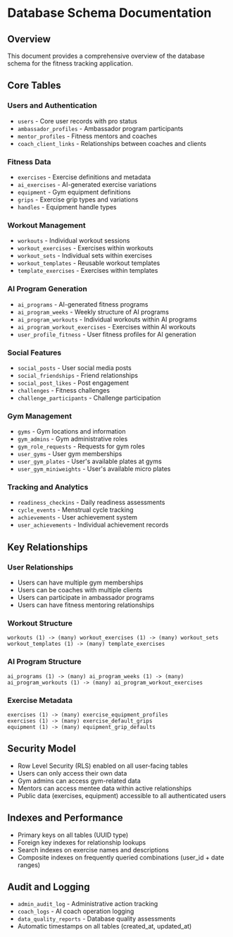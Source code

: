 # Database Schema Documentation

## Overview
This document provides a comprehensive overview of the database schema for the fitness tracking application.

## Core Tables

### Users and Authentication
- `users` - Core user records with pro status
- `ambassador_profiles` - Ambassador program participants
- `mentor_profiles` - Fitness mentors and coaches
- `coach_client_links` - Relationships between coaches and clients

### Fitness Data
- `exercises` - Exercise definitions and metadata
- `ai_exercises` - AI-generated exercise variations
- `equipment` - Gym equipment definitions
- `grips` - Exercise grip types and variations
- `handles` - Equipment handle types

### Workout Management
- `workouts` - Individual workout sessions
- `workout_exercises` - Exercises within workouts
- `workout_sets` - Individual sets within exercises
- `workout_templates` - Reusable workout templates
- `template_exercises` - Exercises within templates

### AI Program Generation
- `ai_programs` - AI-generated fitness programs
- `ai_program_weeks` - Weekly structure of AI programs
- `ai_program_workouts` - Individual workouts within AI programs
- `ai_program_workout_exercises` - Exercises within AI workouts
- `user_profile_fitness` - User fitness profiles for AI generation

### Social Features
- `social_posts` - User social media posts
- `social_friendships` - Friend relationships
- `social_post_likes` - Post engagement
- `challenges` - Fitness challenges
- `challenge_participants` - Challenge participation

### Gym Management
- `gyms` - Gym locations and information
- `gym_admins` - Gym administrative roles
- `gym_role_requests` - Requests for gym roles
- `user_gyms` - User gym memberships
- `user_gym_plates` - User's available plates at gyms
- `user_gym_miniweights` - User's available micro plates

### Tracking and Analytics
- `readiness_checkins` - Daily readiness assessments
- `cycle_events` - Menstrual cycle tracking
- `achievements` - User achievement system
- `user_achievements` - Individual achievement records

## Key Relationships

### User Relationships
- Users can have multiple gym memberships
- Users can be coaches with multiple clients
- Users can participate in ambassador programs
- Users can have fitness mentoring relationships

### Workout Structure
```
workouts (1) -> (many) workout_exercises (1) -> (many) workout_sets
workout_templates (1) -> (many) template_exercises
```

### AI Program Structure
```
ai_programs (1) -> (many) ai_program_weeks (1) -> (many) ai_program_workouts (1) -> (many) ai_program_workout_exercises
```

### Exercise Metadata
```
exercises (1) -> (many) exercise_equipment_profiles
exercises (1) -> (many) exercise_default_grips
equipment (1) -> (many) equipment_grip_defaults
```

## Security Model
- Row Level Security (RLS) enabled on all user-facing tables
- Users can only access their own data
- Gym admins can access gym-related data
- Mentors can access mentee data within active relationships
- Public data (exercises, equipment) accessible to all authenticated users

## Indexes and Performance
- Primary keys on all tables (UUID type)
- Foreign key indexes for relationship lookups
- Search indexes on exercise names and descriptions
- Composite indexes on frequently queried combinations (user_id + date ranges)

## Audit and Logging
- `admin_audit_log` - Administrative action tracking
- `coach_logs` - AI coach operation logging
- `data_quality_reports` - Database quality assessments
- Automatic timestamps on all tables (created_at, updated_at)